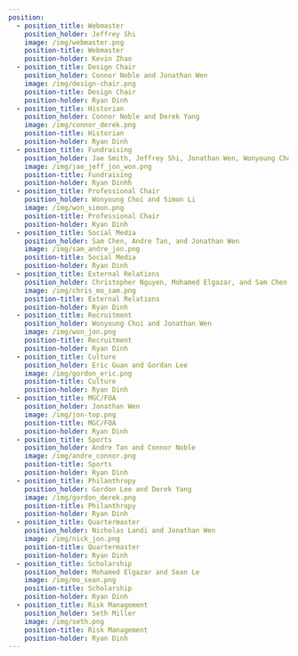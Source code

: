 ```yaml
---
position:
  - position_title: Webmaster
    position_holder: Jeffrey Shi
    image: /img/webmaster.png
    position-title: Webmaster
    position-holder: Kevin Zhao
  - position_title: Design Chair
    position_holder: Connor Noble and Jonathan Wen
    image: /img/design-chair.png
    position-title: Design Chair
    position-holder: Ryan Dinh
  - position_title: Historian
    position_holder: Connor Noble and Derek Yang
    image: /img/connor_derek.png
    position-title: Historian
    position-holder: Ryan Dinh
  - position_title: Fundraising
    position_holder: Jae Smith, Jeffrey Shi, Jonathan Wen, Wonyoung Choi, Sam Chen
    image: /img/jae_jeff_jon_won.png
    position-title: Fundraising
    position-holder: Ryan Dinhh
  - position_title: Professional Chair
    position_holder: Wonyoung Choi and Simon Li
    image: /img/won_simon.png
    position-title: Professional Chair
    position-holder: Ryan Dinh
  - position_title: Social Media
    position_holder: Sam Chen, Andre Tan, and Jonathan Wen
    image: /img/sam_andre_jon.png
    position-title: Social Media
    position-holder: Ryan Dinh
  - position_title: External Relations
    position_holder: Christopher Nguyen, Mohamed Elgazar, and Sam Chen
    image: /img/chris_mo_sam.png
    position-title: External Relations
    position-holder: Ryan Dinh
  - position_title: Recruitment
    position_holder: Wonyoung Choi and Jonathan Wen
    image: /img/won_jon.png
    position-title: Recruitment
    position-holder: Ryan Dinh
  - position_title: Culture
    position_holder: Eric Guan and Gordan Lee
    image: /img/gordon_eric.png
    position-title: Culture
    position-holder: Ryan Dinh
  - position_title: MGC/FOA
    position_holder: Jonathan Wen
    image: /img/jon-top.png
    position-title: MGC/FOA
    position-holder: Ryan Dinh
  - position_title: Sports
    position_holder: Andre Tan and Connor Noble
    image: /img/andre_connor.png
    position-title: Sports
    position-holder: Ryan Dinh
  - position_title: Philanthropy
    position_holder: Gordon Lee and Derek Yang
    image: /img/gordon_derek.png
    position-title: Philanthropy
    position-holder: Ryan Dinh
  - position_title: Quartermaster
    position_holder: Nicholas Landi and Jonathan Wen
    image: /img/nick_jon.png
    position-title: Quartermaster
    position-holder: Ryan Dinh
  - position_title: Scholarship
    position_holder: Mohamed Elgazar and Sean Le
    image: /img/mo_sean.png
    position-title: Scholarship
    position-holder: Ryan Dinh
  - position_title: Risk Management
    position_holder: Seth Miller
    image: /img/seth.png
    position-title: Risk Management
    position-holder: Ryan Dinh
---
```

